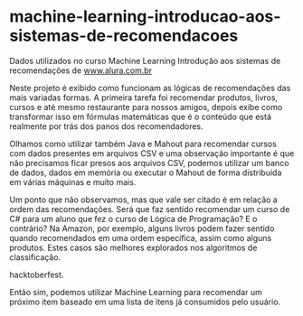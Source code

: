 # machine-learning-introducao-aos-sistemas-de-recomendacoes

Dados utilizados no curso Machine Learning Introdução aos sistemas de recomendações de www.alura.com.br

Neste projeto é exibido como funcionam as lógicas de recomendações das mais variadas formas. 
A primeira tarefa foi recomendar produtos, livros, cursos e até mesmo restaurante para nossos amigos, depois exibe como transformar isso em fórmulas matemáticas que é o conteúdo que está realmente por trás dos panos dos recomendadores.

Olhamos como utilizar também Java e Mahout para recomendar cursos com dados presentes em arquivos CSV e uma observação importante é que não precisamos ficar presos aos arquivos CSV, podemos utilizar um banco de dados, dados em memória ou executar o Mahout de forma distribuída em várias máquinas e muito mais.

Um ponto que não observamos, mas que vale ser citado é em relação a ordem das recomendações. Será que faz sentido recomendar um curso de C# para um aluno que fez o curso de Lógica de Programação? E o contrário? Na Amazon, por exemplo, alguns livros podem fazer sentido quando recomendados em uma ordem específica, assim como alguns produtos. Estes casos são melhores explorados nos algoritmos de classificação. 

hacktoberfest.

Então sim, podemos utilizar Machine Learning para recomendar um próximo item baseado em uma lista de itens já consumidos pelo usuário.
